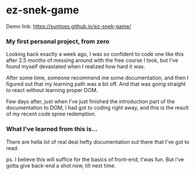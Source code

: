 # ez-snek-game
Demo link: https://suntoes.github.io/ez-snek-game/
### My first personal project, from zero
Looking back exactly a week ago, I was so confident to code one like this after 2.5 months of messing around with the free course I took, but I've found myself devastated when I realized how hard it was. 

After some time, someone recommend me some documentation, and then I figured out that my learning path was a bit off. And that was going straight to react without learning proper DOM. 

Few days after, just when I've just finished the introduction part of the documentation to DOM, I had got to coding right away, and this is the result of my recent code spree redemption.

### What I've learned from this is...
There are hella lot of real deal hefty documentation out there that I've got to read.

ps. I believe this will suffice for the basics of front-end, t'was fun. But i've gotta give back-end a shot now, till next time.
